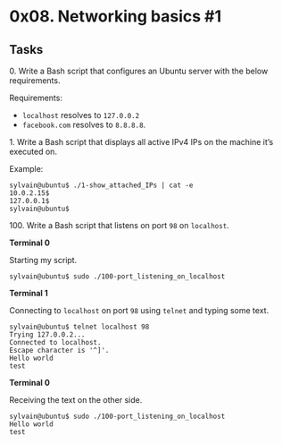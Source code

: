 <h1 class=gap>0x08. Networking basics #1</h1>
<h2>Tasks</h2>
<p>0. Write a Bash script that configures an Ubuntu server with the below requirements.</p>

<p>Requirements:</p>

<ul>
<li><code>localhost</code> resolves to <code>127.0.0.2</code></li>
<li> <code>facebook.com</code> resolves to <code>8.8.8.8</code>.</li>
</ul>
<p>1. Write a Bash script that displays all active IPv4 IPs on the machine it’s executed on.</p>

<p>Example:</p>

<pre><code>sylvain@ubuntu$ ./1-show_attached_IPs | cat -e
10.0.2.15$
127.0.0.1$
sylvain@ubuntu$
</code></pre>
 <p>100. Write a Bash script that listens on port <code>98</code> on <code>localhost</code>.</p>

<p><strong>Terminal 0</strong></p>

<p>Starting my script.</p>

<pre><code>sylvain@ubuntu$ sudo ./100-port_listening_on_localhost
</code></pre>

<p><strong>Terminal 1</strong></p>

<p>Connecting to <code>localhost</code> on port <code>98</code> using <code>telnet</code> and typing some text.</p>

<pre><code>sylvain@ubuntu$ telnet localhost 98
Trying 127.0.0.2...
Connected to localhost.
Escape character is '^]'.
Hello world
test
</code></pre>

<p><strong>Terminal 0</strong></p>

<p>Receiving the text on the other side.</p>

<pre><code>sylvain@ubuntu$ sudo ./100-port_listening_on_localhost
Hello world
test
</code></pre>
